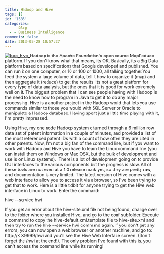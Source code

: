 ```yaml
---
title: Hadoop and Hive
tags: []
id: '1535'
categories:
  - - Blog
  - - Business Intelligence
comments: false
date: 2013-05-28 10:57:27
---
```


[![bee_hive_](http://edpflager.com/wp-content/uploads/2013/05/bee_hive_.png)](http://edpflager.com/wp-content/uploads/2013/05/bee_hive_.png)Hadoop is the Apache Foundation's open source MapReduce platform. If you don't know what that means, its OK. Basically, its a Big Data platform based on specifications that Google developed and published. You can run it on one computer, or 10 or 100 or 1000, all talking together.You feed the system a large volume of data, tell it how to organize it (map) and then aggregate it (reduce) to get the results. Its not a great platform for every type of data analysis, but the ones that it is good for work extremely well on it. The biggest problem that I can see people having with Hadoop is the need to know how to program in Java to get it to do any major processing. Hive is a another project in the Hadoop world that lets you use commands similar to those you would with SQL Server or Oracle to manipulate a Hadoop database. Having spent just a little time playing with it, I'm pretty impressed.
<!-- more -->
Using Hive, my one node Hadoop system churned through a 6 million row data set of patent information in a couple of minutes, and provided a list of the most referenced patent IDs with a count of how often they are cited in other patents. Now, I'm not a big fan of the command line, but if you want to work with Hadoop and Hive you have to learn the Linux command line (you can install them on Windows or Mac OSX, but the bulk of development and use is on Linux systems).  There is a lot of development going on to provide GUI interfaces to the various components but the progress is slow. All of these tools are not even at a 1.0 release mark yet, so they are pretty raw, and documentation is very limited. The latest version of Hive comes with a web interface to allow you to access it via a browser, so I've been trying to get that to work. Here is a little tidbit for anyone trying to get the Hive web interface in Linux to work. Enter the command:

hive --service hwi

If you get an error about the hive-site.xml file not being found, change over to the folder where you installed Hive, and go to the conf subfolder. Execute a command to copy the hive-default.xml.template file to hive-site.xml and then try to run the hive --service hwi command again. If you don't get any errors, you can now open a web browser on another machine, and go to: http://<<ipaddress>>:9999/hwi and you'll see the Hive Web Interface screen. (Don't forget the /hwi at the end!). The only problem I've found with this is, you can't access the command line while its running!
